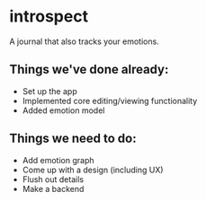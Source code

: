 # introspect

A journal that also tracks your emotions.

## Things we've done already:
 - Set up the app
 - Implemented core editing/viewing functionality
 - Added emotion model

## Things we need to do:
 - Add emotion graph
 - Come up with a design (including UX)
 - Flush out details
 - Make a backend
